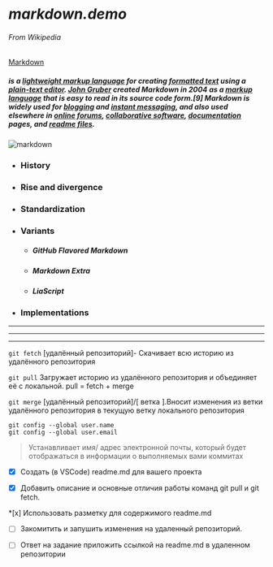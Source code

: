 
<!-- Заголовки -->
# *markdown.demo*
###### From Wikipedia
<!-- Ссылка -->
[Markdown](https://en.wikipedia.org/wiki/Markdown)
##### is a [lightweight markup language](https://en.wikipedia.org/wiki/Lightweight_markup_language) for creating [formatted text](https://en.wikipedia.org/wiki/Formatted_text) using a [plain-text editor](https://en.wikipedia.org/wiki/Text_editor). [John Gruber](https://en.wikipedia.org/wiki/John_Gruber) created Markdown in 2004 as a [markup language](https://en.wikipedia.org/wiki/Markup_language) that is easy to read in its source code form.[9] Markdown is widely used for [blogging](https://en.wikipedia.org/wiki/Blog) and [instant messaging](https://en.wikipedia.org/wiki/Instant_messaging), and also used elsewhere in [online forums](https://en.wikipedia.org/wiki/Online_forums), [collaborative software](https://en.wikipedia.org/wiki/Collaborative_software), [documentation](https://en.wikipedia.org/wiki/Documentation) pages, and [readme files](https://en.wikipedia.org/wiki/README).

<!-- Картинки -->
![markdown](https://upload.wikimedia.org/wikipedia/commons/thumb/4/48/Markdown-mark.svg/640px-Markdown-mark.svg.png)
<!-- список -->
* ### History
* ### Rise and divergence
* ### Standardization
* ### Variants
  * ##### *GitHub Flavored Markdown*
  * ##### *Markdown Extra*
  * ##### *LiaScript*
* ### Implementations


<!-- Горизонтальные разделители -->
*****
_____
-----


`git fetch` [удалённый репозиторий]- Скачивает всю историю из удалённого репозитория

`git pull` Загружает историю из удалённого репозитория и объединяет её с локальной. pull = fetch + merge

`git merge` [удалённый репозиторий]/[ ветка ].Вносит изменения из ветки удалённого репозитория в текущую ветку локального репозитория


```
git config --global user.name
git config --global user.email 
```
<!-- Цитата -->
> Устанавливает имя/ адрес электронной почты, который будет отображаться в информации о выполняемых вами коммитах

*[x] Создать (в VSCode) readme.md для вашего проекта

*[x] Добавить описание и основные отличия работы команд git pull и git fetch. 

*[х] Использовать разметку для содержимого readme.md

*[ ] Закомитить и запушить изменения на удаленный репозиторий.

*[ ] Ответ на задание приложить ссылкой на  readme.md в удаленном репозитории 
